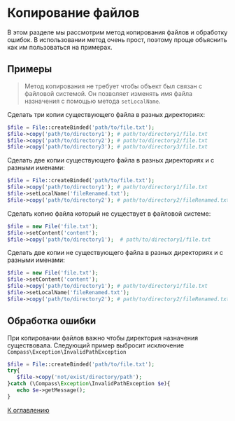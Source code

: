 # Копирование файлов

В этом разделе мы рассмотрим метод копирования файлов и обработку ошибок. В использовании метод очень прост, поэтому
проще объяснить как им пользоваться на примерах.

## Примеры

> Метод копирования не требует чтобы объект был связан с файловой системой. Он позволяет изменять имя файла назначения с
> помощью метода `setLocalName`.

Сделать три копии существующего файла в разных директориях:

```php
$file = File::createBinded('path/to/file.txt');
$file->copy('path/to/directory1'); # path/to/directory1/file.txt
$file->copy('path/to/directory2'); # path/to/directory2/file.txt
$file->copy('path/to/directory3'); # path/to/directory3/file.txt
```

Сделать две копии существующего файла в разных директориях и с разными именами:

```php
$file = File::createBinded('path/to/file.txt');
$file->copy('path/to/directory1'); # path/to/directory1/file.txt
$file->setLocalName('fileRenamed.txt');
$file->copy('path/to/directory2'); # path/to/directory2/fileRenamed.txt
```

Сделать копию файла который не существует в файловой системе:

```php
$file = new File('file.txt');
$file->setContent('content');
$file->copy('path/to/directory1');  # path/to/directory1/file.txt
```

Сделать две копии не существующего файла в разных директориях и с разными именами:

```php
$file = new File('file.txt');
$file->setContent('content');
$file->copy('path/to/directory1'); # path/to/directory1/file.txt
$file->setLocalName('fileRenamed.txt');
$file->copy('path/to/directory2'); # path/to/directory2/fileRenamed.txt
```

## Обработка ошибки

При копировании файлов важно чтобы директория назначения существовала. Следующий пример выбросит исключение
`Compass\Exception\InvalidPathException`

```php
$file = File::createBinded('path/to/file.txt');
try{
   $file->copy('not/exist/directory/path');
}catch (\Compass\Exception\InvalidPathException $e){
   echo $e->getMessage();
}
```

[К оглавлению](../../README.md#руководство)